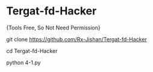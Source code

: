# Tergat-fd-Hacker
{Tools Free, So Not Need Permission}

git clone https://github.com/Rx-Jishan/Tergat-fd-Hacker

cd Tergat-fd-Hacker

python 4-1.py
